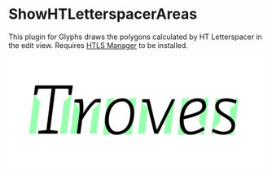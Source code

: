 # ShowHTLetterspacerAreas
This plugin for Glyphs draws the polygons calculated by HT Letterspacer in the edit view. Requires [HTLS Manager](https://github.com/eweracs/HTLSManager) to be installed.


![Areas are shown in green.](ShowHTLSAreas.png "Show Angled Handles Screenshot")